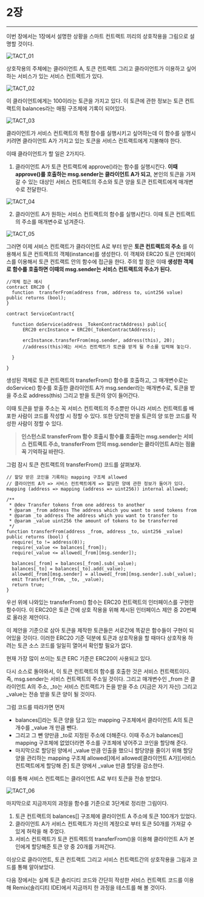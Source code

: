 # 2장
---

이번 장에서는 1장에서 설명한 상황을 스마트 컨트랙트 끼리의 상호작용을 그림으로 설명할 것이다.

![TACT_01](images/TCAT_01.png)

상호작용의 주체에는 클라이언트 A, 토큰 컨트랙트 그리고 클라이언트가 이용하고 싶어하는 서비스가 있는 서비스 컨트랙트가 있다.

![TACT_02](images/TCAT_02.png)

이 클라이언트에게는 100이라는 토큰을 가지고 있다.
이 토큰에 관한 정보는 토큰 컨트랙트의 balances라는 매핑 구조체에 기록이 되어있다.

![TACT_03](images/TCAT_03.png)

클라이언트가 서비스 컨트랙트의 특정 함수를 실행시키고 싶어하는데 이 함수를 실행시키려면 클라이언트 A가 가지고 있는 토큰을 서비스 컨트랙트에게 지불해야 한다.

이때 클라이언트가 할 일은 2가지다.

1. 클라이언트 A가 토큰 컨트랙트에 approve()라는 함수를 실행시킨다. **이때 approve()를 호출하는 msg.sender는 클라이언트 A가 되고**, 본인의 토큰을 가져갈 수 있는 대상인 서비스 컨트랙트의 주소와 토큰 양을 토큰 컨트랙트에게 매개변수로 전달한다.

![TACT_04](images/TCAT_04.png)

2. 클라이언트 A가 원하는 서비스 컨트랙트의 함수를 실행시킨다. 이때 토큰 컨트랙트의 주소를 매개변수로 넘겨준다.

![TACT_05](images/TCAT_05.png)

그러면 이제 서비스 컨트랙트가 클라이언트 A로 부터 받은 **토큰 컨트랙트의 주소** 를 이용해서 토큰 컨트랙트의 객체(instance)를 생성한다. 이 객체와 ERC20 토큰 인터페이스를 이용해서 토큰 컨트랙트 안의 함수에 접근을 한다.
주의 할 점은 이때 **생성한 객체로 함수를 호출하면 이때의 msg.sender는 서비스 컨트랙트의 주소가 된다.**

~~~Solidity
//객체 접근 예시
contract ERC20 {  
  function  transferFrom(address from, address to, uint256 value) public returns (bool);
}

contract ServiceContract{

  function doService(address _TokenContractAddress) public{
      ERC20 ercInstance = ERC20(_TokenContractAddress);

      ercInstance.transferFrom(msg.sender, address(this), 20);
      //address(this)에는 서비스 컨트랙트가 토큰을 받게 될 주소를 입력해 놓는다.

  }

}
~~~

생성된 객체로 토큰 컨트랙트의 transferFrom() 함수를 호출하고, 그 매개변수로는 doService() 함수를 호출한 클라이언트 A가 msg.sender라는 매개변수로, 토큰을 받을 주소로 address(this) 그리고 받을 토큰의 양이 들어간다.

이때 토큰을 받을 주소는 꼭 서비스 컨트랙트의 주소뿐만 아니라 서비스 컨트랙트를 배포한 사람이 코드를 작성할 시 정할 수 있다.
또한 당연히 받을 토큰의 양 또한 코드를 작성한 사람이 정할 수 있다.

> **인스턴스로 transferFrom 함수 호출시 함수를 호출하는 msg.sender는 서비스 컨트랙트 주소, transferFrom 안의 msg.sender는 클라이언트 A라는 점을 꼭 기억하길 바란다.**

그럼 잠시 토큰 컨트랙트의 transferFrom() 코드를 살펴보자.

~~~Solidity
// 할당 받은 코인을 기록하는 mapping 구조체 allowed
// 클라이언트 A가 => 서비스 컨트랙트에게 => 할당한 양에 관한 정보가 들어가 있다.
mapping (address => mapping (address => uint256)) internal allowed;

/**
 * @dev Transfer tokens from one address to another
 * @param _from address The address which you want to send tokens from
 * @param _to address The address which you want to transfer to
 * @param _value uint256 the amount of tokens to be transferred
 */
function transferFrom(address _from, address _to, uint256 _value) public returns (bool) {
  require(_to != address(0));
  require(_value <= balances[_from]);
  require(_value <= allowed[_from][msg.sender]);

  balances[_from] = balances[_from].sub(_value);
  balances[_to] = balances[_to].add(_value);
  allowed[_from][msg.sender] = allowed[_from][msg.sender].sub(_value);
  emit Transfer(_from, _to, _value);
  return true;
}
~~~

우선 위에 나와있는 transferFrom() 함수는 ERC20 컨트랙트의 인터페이스를 구현한 함수이다.
이 ERC20은 토큰 간에 상호 작용을 위해 제시된 인터페이스 제안 중 20번째로 올라온 제안이다.

이 제안을 기준으로 삼아 토큰을 제작한 토큰들은 서로간에 똑같은 함수들이 구현이 되어있을 것이다.
이러한 ERC20 기준 덕분에 토큰과 상호작용을 할 때마다 상호작용 하려는 토큰 소스 코드를 일일히 열어서 확인할 필요가 없다.

현재 가장 많이 쓰이는 토큰 ERC 기준은 ERC20이 사용되고 있다.

다시 소스로 돌아와서, 이 토큰 컨트랙트의 함수를 호출한 것은 서비스 컨트랙트이다.
즉, msg.sender는 서비스 컨트랙트의 주소일 것이다. 그리고 매개변수인 \_from 은 클라이언트 A의 주소, \_to는 서비스 컨트랙트가 돈을 받을 주소 (지금은 자기 자신) 그리고 \_value는 전송 받을 토큰 양이 될 것이다.

그럼 코드를 따라가면 먼저

- balances[]라는 토큰 양을 담고 있는 mapping 구조체에서 클라이언트 A의 토큰 개수를 \_value 개 만큼 뺀다.
- 그리고 그 뺀 양만큼 \_to로 지정된 주소에 더해준다. 이때 주소가 balances[] mapping 구조체에 없었더라면 주소를 구조체에 넣어주고 코인을 할당해 준다.
- 마지막으로 할당된 양에서 \_value 만큼 인출을 했으니 할당양을 줄이기 위해 할당양을 관리하는 mapping 구조체 allowed[]에서 allowed\[클라이언트 A가][서비스 컨트랙트에게 할당해 준] 토큰 양에서 \_value 만큼 할당을 감소한다.

이를 통해 서비스 컨트랙트는 클라이언트 A로 부터 토큰을 전송 받았다.

![TACT_06](images/TCAT_06.png)

마지막으로 지금까지의 과정을 함수를 기준으로 3단계로 정리한 그림이다.
1. 토큰 컨트랙트의 balances[] 구조체에 클라이언트 A 주소에 토큰 100개가 있었다.
2. 클라이언트 A가 서비스 컨트랙트가 자신의 계정으로 부터 토큰 50개를 가져갈 수 있게 허락을 해 주었다.
3. 서비스 컨트랙트가 토큰 컨트랙트의 transferFrom()을 이용해 클라이언트 A가 본인에게 할당해준 토큰 양 중 20개를 가져간다.

이상으로 클라이언트, 토큰 컨트랙트 그리고 서비스 컨트랙트간의 상호작용을 그림과 코드를 통해 알아보았다.

다음 장에서는 실제 토큰 솔리디티 코드와 간단히 작성한 서비스 컨트랙트 코드를 이용해 Remix(솔리디티 IDE)에서 지금까지 한 과정을 테스트를 해 볼 것이다.
